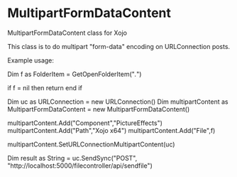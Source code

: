 # MultipartFormDataContent
MultipartFormDataContent class for Xojo

This class is to do multipart "form-data" encoding on URLConnection posts.

Example usage:

Dim f as FolderItem = GetOpenFolderItem("*.*")

if f = nil then 
  return
end if


Dim uc as URLConnection = new URLConnection()
Dim multipartContent as MultipartFormDataContent = new MultipartFormDataContent()

multipartContent.Add("Component","PictureEffects")
multipartContent.Add("Path","Xojo x64")
multipartContent.Add("File",f)

multipartContent.SetURLConnectionMultipartContent(uc)

Dim result as String = uc.SendSync("POST", "http://localhost:5000/filecontroller/api/sendfile")
